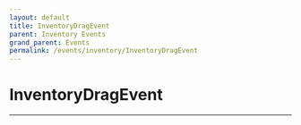 ```yaml
---
layout: default
title: InventoryDragEvent
parent: Inventory Events
grand_parent: Events
permalink: /events/inventory/InventoryDragEvent
---
```


# InventoryDragEvent

---

